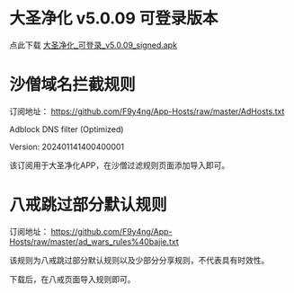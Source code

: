 # 大圣净化 v5.0.09 可登录版本

点此下载 [大圣净化_可登录_v5.0.09_signed.apk](https://raw.githubusercontent.com/F9y4ng/App-Hosts/master/%E5%A4%A7%E5%9C%A3%E5%87%80%E5%8C%96_%E5%8F%AF%E7%99%BB%E5%BD%95_v5.0.09_signed.apk)

# 沙僧域名拦截规则

订阅地址： https://github.com/F9y4ng/App-Hosts/raw/master/AdHosts.txt

Adblock DNS filter (Optimized) 

Version: 202401141400400001

该订阅用于大圣净化APP，在沙僧过滤规则页面添加导入即可。

# 八戒跳过部分默认规则

订阅地址： https://github.com/F9y4ng/App-Hosts/raw/master/ad_wars_rules%40bajie.txt

该规则为八戒跳过部分默认规则以及少部分分享规则，不代表具有时效性。

下载后，在八戒页面导入规则即可。
